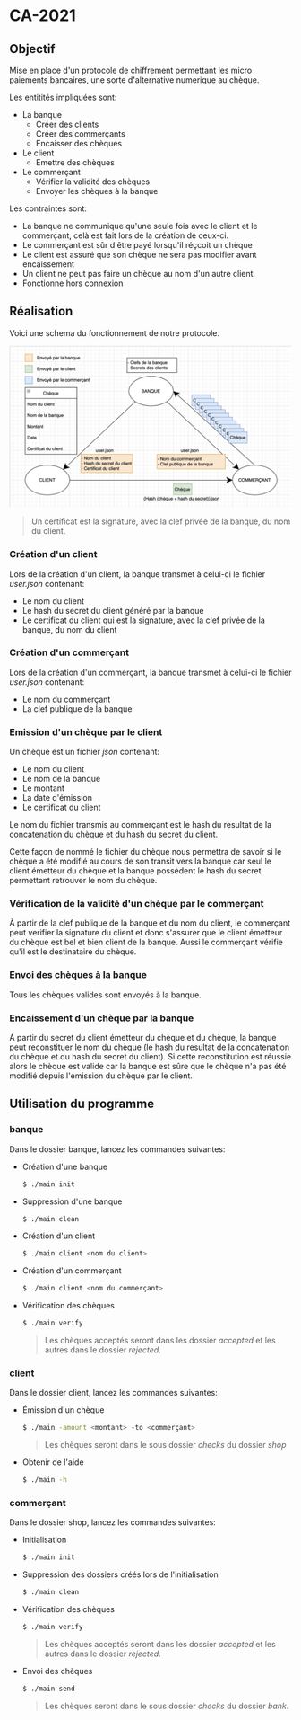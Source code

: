 # CA-2021

## Objectif

Mise en place d'un protocole de chiffrement permettant les micro paiements bancaires, une sorte d'alternative numerique au chèque.

Les entitités impliquées sont:

- La banque
  - Créer des clients
  - Créer des commerçants
  - Encaisser des chèques
- Le client
  - Emettre des chèques
- Le commerçant
  - Vérifier la validité des chèques
  - Envoyer les chèques à la banque

Les contraintes sont:

- La banque ne communique qu'une seule fois avec le client et le commerçant, celà est fait lors de la création de ceux-ci.
- Le commerçant est sûr d'être payé lorsqu'il réçcoit un chèque
- Le client est assuré que son chèque ne sera pas modifier avant encaissement
- Un client ne peut pas faire un chèque au nom d'un autre client
- Fonctionne hors connexion

## Réalisation

Voici une schema du fonctionnement de notre protocole.

![Schéma du protocole](doc/archi.png)

> Un certificat est la signature, avec la clef privée de la banque, du nom du client.

### Création d'un client

Lors de la création d'un client, la banque transmet à celui-ci le fichier _user.json_ contenant:

- Le nom du client
- Le hash du secret du client généré par la banque
- Le certificat du client qui est la signature, avec la clef privée de la banque, du nom du client

### Création d'un commerçant

Lors de la création d'un commerçant, la banque transmet à celui-ci le fichier _user.json_ contenant:

- Le nom du commerçant
- La clef publique de la banque

### Emission d'un chèque par le client

Un chèque est un fichier _json_ contenant:

- Le nom du client
- Le nom de la banque
- Le montant
- La date d'émission
- Le certificat du client

Le nom du fichier transmis au commerçant est le hash du resultat de la concatenation du chèque et du hash du secret du client.

Cette façon de nommé le fichier du chèque nous permettra de savoir si le chèque a été modifié au cours de son transit vers la banque car seul le client émetteur du chèque et la banque possèdent le hash du secret permettant retrouver le nom du chèque.

### Vérification de la validité d'un chèque par le commerçant

À partir de la clef publique de la banque et du nom du client, le commerçant peut verifier la signature du client et donc s'assurer que le client émetteur du chèque est bel et bien client de la banque. Aussi le commerçant vérifie qu'il est le destinataire du chèque.

### Envoi des chèques à la banque

Tous les chèques valides sont envoyés à la banque.

### Encaissement d'un chèque par la banque

À partir du secret du client émetteur du chèque et du chèque, la banque peut reconstituer le nom du chèque (le hash du resultat de la concatenation du chèque et du hash du secret du client).
Si cette reconstitution est réussie alors le chèque est valide car la banque est sûre que le chèque n'a pas été modifié depuis l'émission du chèque par le client.

## Utilisation du programme

### banque

Dans le dossier banque, lancez les commandes suivantes:

- Création d'une banque
  ```sh
  $ ./main init
  ```
- Suppression d'une banque
  ```sh
  $ ./main clean
  ```
- Création d'un client
  ```sh
  $ ./main client <nom du client>
  ```
- Création d'un commerçant
  ```sh
  $ ./main client <nom du commerçant>
  ```
- Vérification des chèques
  ```sh
  $ ./main verify
  ```
  > Les chèques acceptés seront dans les dossier _accepted_ et les autres dans le dossier _rejected_.

### client

Dans le dossier client, lancez les commandes suivantes:

- Émission d'un chèque
  ```sh
  $ ./main -amount <montant> -to <commerçant>
  ```
  > Les chèques seront dans le sous dossier _checks_ du dossier _shop_
- Obtenir de l'aide
  ```sh
  $ ./main -h
  ```

### commerçant

Dans le dossier shop, lancez les commandes suivantes:

- Initialisation
  ```sh
  $ ./main init
  ```
- Suppression des dossiers créés lors de l'initialisation

  ```sh
  $ ./main clean
  ```

- Vérification des chèques

  ```sh
  $ ./main verify
  ```

  > Les chèques acceptés seront dans les dossier _accepted_ et les autres dans le dossier _rejected_.

- Envoi des chèques
  ```sh
  $ ./main send
  ```
  > Les chèques seront dans le sous dossier _checks_ du dossier _bank_.
